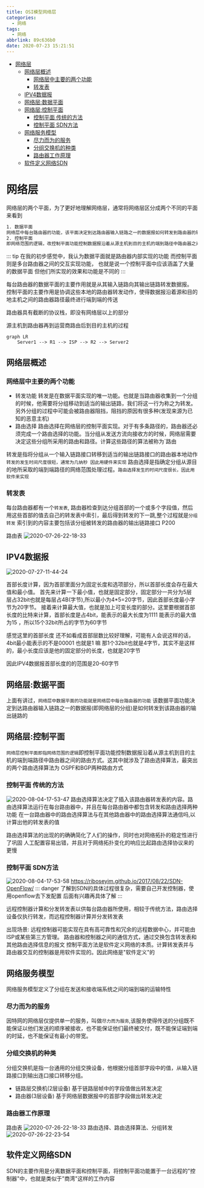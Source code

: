```yaml
---
title: OSI模型网络层
categories:
  - 网络
tags:
  - 网络
abbrlink: 89c636b0
date: 2020-07-23 15:21:51
---
```



<!-- @import "[TOC]" {cmd="toc" depthFrom=1 depthTo=6 orderedList=false} -->

<!-- code_chunk_output -->

- [网络层](#网络层)
  - [网络层概述](#网络层概述)
    - [网络层中主要的两个功能](#网络层中主要的两个功能)
    - [转发表](#转发表)
  - [IPV4数据报](#ipv4数据报)
  - [网络层:数据平面](#网络层数据平面)
  - [网络层:控制平面](#网络层控制平面)
    - [控制平面 传统的方法](#控制平面-传统的方法)
    - [控制平面 SDN方法](#控制平面-sdn方法)
  - [网络服务模型](#网络服务模型)
    - [尽力而为的服务](#尽力而为的服务)
    - [分组交换机的种类](#分组交换机的种类)
    - [路由器工作原理](#路由器工作原理)
  - [软件定义网络SDN](#软件定义网络sdn)

<!-- /code_chunk_output -->
<!--more -->


# 网络层

网络层的两个平面，为了更好地理解网络层，通常将网络层区分成两个不同的平面来看到
```bash
1. 数据平面
网络层中每台路由器的功能，该平面决定到达路由器输入链路之一的数据报如何转发到路由器的输出链路
2. 控制平面
即网络范围的逻辑，改控制平面功能控制数据报沿着从源主机到目的主机的端到路径中路由器之间的路由方式。这之间需要设计到路由选择算法，包括OSPF以及BGP
```

:::  tip 
在我的初步感觉中，我认为数据平面就是路由器内部实现的功能
而控制平面则是多台路由器之间的交互实现功能，
也就是说一个控制平面中应该涵盖了大量的数据平面
但他们所实现的效果和功能是不同的
:::

每台路由器的数据平面的主要作用就是从其输入链路向其输出链路转发数据报。
控制平面的主要作用是协调这些本地的路由器转发动作，使得数据报沿着源和目的地主机之间的路由器路径最终进行端到端的传送

路由器具有截断的协议栈，即没有网络层以上的部分

源主机到路由器再到运营商路由后到目的主机的过程
```mermaid
graph LR
    Server1 --> R1 --> ISP --> R2 --> Server2
```

## 网络层概述


### 网络层中主要的两个功能

- 转发功能
转发是在数据平面实现的唯一功能。也就是当路由器收集到一个分组的时候，他需要将分组移动到适当的输出链路，我们将这一行为称之为转发。另外分组的过程中可能会被路由器阻挡，阻挡的原因有很多种(发现来源为已知的恶意主机)
- 路由选择
路由选择在网络层的控制平面实现。对于有多条路径的，路由器还必须完成一个路由选择的功能。当分组从发送方流向接收方的时候，网络层需要决定这些分组所采用的路由和路径。计算这些路径的算法被称为`路由

转发是指将分组从一个输入链路接口转移到适当的输出链路接口的路由器本地动作  `转发的发生时间尺度很短，通常为几纳秒 因此用硬件来实现`
路由选择是指确定分组从源目的地所采取的端到端路径的网络范围处理过程。`路由选择发生的时间尺度很长，因此用软件来实现`

### 转发表
每台路由器都有一个`转发表`, 路由器检查到达分组首部的一个或多个字段值，然后用这些首部的值去自己的转发表中索引，最后得到转发的下一跳,整个过程就是`分组转发`
索引到的内容主要包括该分组被转发的路由器的输出链路接口  P200

路由表
![2020-07-26-22-18-33](http://noback.upyun.com/2020-07-26-22-18-33.png)




## IPV4数据报
![2020-07-27-11-44-24](http://noback.upyun.com/2020-07-27-11-44-24.png)

首部长度计算，因为首部里面分为固定长度和选项部分，所以首部长度会存在最大值和最小值。
首先来计算一下最小值，也就是固定部分，固定部分一共分为5层 层占32bit也就是每层占4B(字节),所以最小为4*5=20字节，因此首部长度最小字节为20字节。
接着来计算最大值，也就是加上可变长度的部分。这里要根据首部长度的比特来计算，首部长度是占4bit，能表示的最大长度为1111 能表示的最大值为15 ，所以15个32bit所占的字节为60字节

感觉这里的首部长度 还不如看成首部层数比较好理解，可能有人会说这样的话，4bit最小能表示的不是00001 也就是1 嘛 那1个32bit也就是4字节，其实不是这样的，最小长度应该是他的固定部分的长度，也就是20字节

因此IPV4数据报首部长度的的范围是20-60字节


## 网络层:数据平面
上面有讲过，`网络层中数据平面的功能就是网络层中每台路由器的功能` 该数据平面功能决定到达路由器输入链路之一的数据报(即网络层的分组)是如何转发到该路由器的输出链路的


## 网络层:控制平面
`网络层控制平面即指网络范围的逻辑`即控制平面功能控制数据报沿着从源主机到目的主机的端到端路径中路由器之间的路由方式。这其中就涉及了路由选择算法，最突出的两个路由选择算法为 OSPF和BGP两种路由方式

### 控制平面 传统的方法
![2020-08-04-17-53-47](http://noback.upyun.com/2020-08-04-17-53-47.png)
路由选择算法决定了插入该路由器转发表的内容。路由选择算法运行在每台路由器中，并且在每台路由器中都包含转发和路由选择两种功能
在一台路由器中的路由选择算法与在其他路由器中的路由选择算法通信吗,以计算出他的转发表的值

路由选择算法的出现的的确确简化了人们的操作，同时也对网络拓扑的稳定性进行了巩固
人工配置容易出错，并且对于网络拓扑变化的响应比起路由选择协议来的更慢



### 控制平面 SDN方法
![2020-08-04-17-53-58](http://noback.upyun.com/2020-08-04-17-53-58.png)
https://riboseyim.github.io/2017/08/22/SDN-OpenFlow/
::: danger 
了解到SDN的具体过程很复杂，需要自己开发控制器，使用openflow去下发配置
后面有兴趣再具体了解
:::

远程控制器计算和分发转发表以供每台路由器所使用，相较于传统方法，路由选择设备仅执行转发，而远程控制器计算并分发转发表

出现场景: 远程控制器可能实现在具有高可靠性和冗余的远程数据中心，并可能由ISP或某些第三方管理。
路由器和控制器之间的通信方式，通过交换包含转发表和其他路由选择信息的报文
控制平面方法是软件定义网络的本质。计算转发表并与路由器交互的控制器是用软件实现的。因此网络是"软件定义"的


## 网络服务模型
网络服务模型定义了分组在发送和接收端系统之间的端到端的运输特性

### 尽力而为的服务
因特网的网络层仅提供单一的服务，叫做`尽力而为服务`,该服务使得传送的分组既不能保证以他们发送的顺序被接收，也不能保证他们最终被交付，既不能保证端到端的时延，也不能保证有最小的带宽。

### 分组交换机的种类
分组交换机是指一台通用的分组交换设备，他根据分组首部字段中的值，从输入链路接口到输出连口接口转移分组。
- 链路层交换机(2层设备) 基于链路层帧中的字段值做出转发决定
- 路由器(3层设备) 基于网络层数据报中的首部字段做出转发决定

### 路由器工作原理

路由表
![2020-07-26-22-18-33](http://noback.upyun.com/2020-07-26-22-18-33.png)
路由选择、路由选择算法、分组转发
![2020-07-26-22-23-54](http://noback.upyun.com/2020-07-26-22-23-54.png)



## 软件定义网络SDN
SDN的主要作用是分离数据平面和控制平面，将控制平面功能置于一台远程的"控制器"中，也就是类似于"商湾"这样的工作内容
